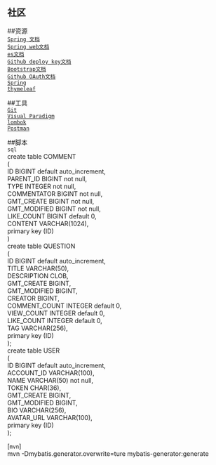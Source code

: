 ##  社区

##资源            
[`Spring 文档`](https://spring.io/guides)      
[`Spring web文档`](https://spring.io/guides/gs/serving-web-content/)        
[`es文档`](https://elasticsearch.cn/explore)   
[`Github deploy key文档`](https://developer.github.com/v3/guides/managing-deploy-keys/#deploy-keys   )  
[`Bootstrap文档`](https://v3.bootcss.com/getting-started/)   
[`Github OAuth文档`](https://developer.github.com/apps/building-oauth-apps/creating-an-oauth-app/)   
[`Spring`](https://docs.spring.io/spring-boot/docs/2.0.0.RC1/reference/htmlsingle/#boot-features-embedded-database)      
[`thymeleaf`](https://thymeleaf.org/doc/tutorials/3.0/usingthymeleaf.html#setting-attribute-value)

##工具              
[`Git`](https://git-scm.com/download)   
[`Visual Paradigm`](https://www.visual-paradigm.com)   
[`lombok`](https://www.projectlombok.org)          
[`Postman`](https://chrome.google.com/webstore/detail/coohjcphdfgbiolnekdpbcijmhambjff)    

##脚本                
`sql`       
create table COMMENT       
(      
    ID           BIGINT default auto_increment,       
    PARENT_ID    BIGINT  not null,       
    TYPE         INTEGER not null,      
    COMMENTATOR  BIGINT  not null,      
    GMT_CREATE   BIGINT  not null,      
    GMT_MODIFIED BIGINT  not null,       
    LIKE_COUNT   BIGINT default 0,        
    CONTENT      VARCHAR(1024),           
        primary key (ID)     
)      
create table QUESTION   
(     
    ID            BIGINT  default auto_increment,     
    TITLE         VARCHAR(50),    
    DESCRIPTION   CLOB,      
    GMT_CREATE    BIGINT,       
    GMT_MODIFIED  BIGINT,      
    CREATOR       BIGINT,        
    COMMENT_COUNT INTEGER default 0,       
    VIEW_COUNT    INTEGER default 0,       
    LIKE_COUNT    INTEGER default 0,      
    TAG           VARCHAR(256),      
        primary key (ID)        
);     
create table USER       
(        
    ID           BIGINT default auto_increment,       
    ACCOUNT_ID   VARCHAR(100),         
    NAME         VARCHAR(50) not null,                 
    TOKEN        CHAR(36),                       
    GMT_CREATE   BIGINT,                          
    GMT_MODIFIED BIGINT,                          
    BIO          VARCHAR(256),                         
    AVATAR_URL   VARCHAR(100),                            
        primary key (ID)                  
);                



[`mvn`]     
mvn -Dmybatis.generator.overwrite=ture mybatis-generator:generate